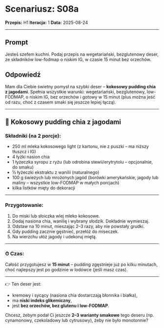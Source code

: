 ﻿# Scenariusz: S08a
**Przepis:** H1
**Iteracja:** 1
**Data:** 2025-08-24

---

## Prompt
Jesteś szefem kuchni. Podaj przepis na wegetariański, bezglutenowy deser, ze składników low-fodmap o niskim IG, w czasie 15 minut bez orzechów.


## Odpowiedź
Mam dla Ciebie świetny pomysł na szybki deser – **kokosowy pudding chia z jagodami**.
Spełnia wszystkie warunki: wegetariański, bezglutenowy, low-FODMAP, o niskim IG, bez orzechów i gotowy w 15 minut (plus można jeść od razu, choć z czasem smaki się jeszcze lepiej łączą).

---

## 🌱 Kokosowy pudding chia z jagodami

### Składniki (na 2 porcje):

* 250 ml mleka kokosowego light (z kartonu, nie z puszki – ma niższy tłuszcz i IG)
* 4 łyżki nasion chia
* 1 łyżeczka syropu z ryżu (lub odrobina stewii/erytrytolu – opcjonalnie, do smaku)
* ½ łyżeczki ekstraktu z wanilii (naturalnego)
* 100 g świeżych lub mrożonych jagód (borówki amerykańskie, jagody lub maliny – wszystkie low-FODMAP w małych porcjach)
* kilka listków mięty do dekoracji

---

### Przygotowanie:

1. Do miski lub słoiczka wlej mleko kokosowe.
2. Dodaj nasiona chia, wanilię i wybrany słodzik. Dokładnie wymieszaj.
3. Odstaw na 10 minut, mieszając 2–3 razy, aby nie powstały grudki.
4. Gdy pudding zacznie gęstnieć, przełóż do miseczek.
5. Na wierzchu ułóż jagody i udekoruj miętą.

---

### ⏱ Czas:

Całość przygotujesz w **15 minut** – pudding zgęstnieje już po kilku minutach, choć najlepszy jest po godzinie w lodówce (jeśli masz czas).

---

👉 Ten deser jest:

* kremowy i sycący (nasiona chia dostarczają błonnika i białka),
* ma **niski indeks glikemiczny**,
* jest **bez orzechów, bez glutenu i low-FODMAP**.

Chcesz, żebym podał Ci jeszcze **2–3 warianty smakowe** tego deseru (np. cynamonowy, czekoladowy lub cytrusowy), żeby nie było monotonnie?

